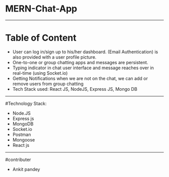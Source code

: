 # MERN-Chat-App

---------------------------------------------------------------------------------------------------------------------------
# Table of Content 
* User can log in/sign up to his/her dashboard. (Email Authentication) is also provided with a user profile picture.
* One-to-one or group chatting apps and messages are persistent.
* Typing indicator in chat user interface and message reaches over in real-time (using Socket.io)
* Getting Notifications when we are not on the chat, we can add or remove users from group chatting
* Tech Stack used: React JS, NodeJS, Express JS, Mongo DB

----------------------------------------------------------------------------------------------------------------------------
#Technology Stack:

   * Node.JS
   * Express js
   * MongoDB
   * Socket.io
   * Postman
   * Mongoose
   * React js
------------------------------------------------------------------------------------------------------------------------------
#contributer

* Ankit pandey
  
